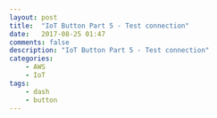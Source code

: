 ```yaml
---
layout: post
title:  "IoT Button Part 5 - Test connection"
date:   2017-08-25 01:47
comments: false
description: "IoT Button Part 5 - Test connection"
categories: 
    - AWS
    - IoT
tags: 
    - dash
    - button
---
```


